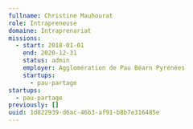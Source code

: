 ```yaml
---
fullname: Christine Mauhourat
role: Intrapreneuse
domaine: Intraprenariat
missions:
  - start: 2018-01-01
    end: 2020-12-31
    status: admin
    employer: Agglomération de Pau Béarn Pyrénées
    startups:
      - pau-partage
startups:
  - pau-partage
previously: []
uuid: 1d822939-d6ac-46b3-af91-b8b7e316485e
---
```

